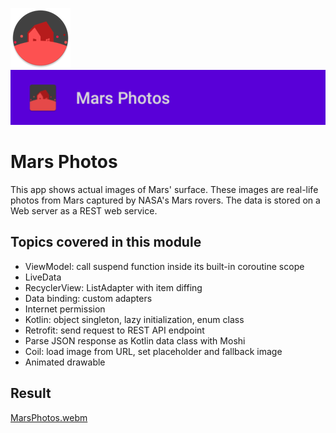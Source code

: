 ![ic_launcher_marsphotos](src/main/res/mipmap-xhdpi/ic_launcher_marsphotos_round.png?raw=true) ![ic_launcher_marsphotos](images/Screenshot_20220720_130751.png?raw=true)

# Mars Photos

This app shows actual images of Mars' surface. These images are real-life photos from Mars captured
by NASA's Mars rovers. The data is stored on a Web server as a REST web service.

## Topics covered in this module

- ViewModel: call suspend function inside its built-in coroutine scope
- LiveData
- RecyclerView: ListAdapter with item diffing
- Data binding: custom adapters
- Internet permission
- Kotlin: object singleton, lazy initialization, enum class
- Retrofit: send request to REST API endpoint
- Parse JSON response as Kotlin data class with Moshi
- Coil: load image from URL, set placeholder and fallback image
- Animated drawable

## Result

[MarsPhotos.webm](https://user-images.githubusercontent.com/29587914/180118635-5a61900a-2744-4b5a-bcdd-47f8bc1b06ec.webm)
